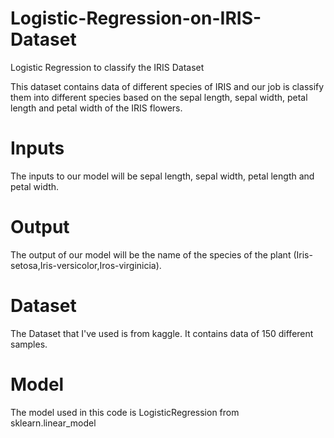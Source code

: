 # Logistic-Regression-on-IRIS-Dataset
Logistic Regression to classify the IRIS Dataset

This dataset contains data of different species of IRIS and our job is classify them into different species based on the sepal length, sepal width, petal length and petal width of the IRIS flowers.

# Inputs
The inputs to our model will be sepal length, sepal width, petal length and petal width.

# Output
The output of our model will be the name of the species of the plant (Iris-setosa,Iris-versicolor,Iros-virginicia).

# Dataset
The Dataset that I've used is from kaggle. It contains data of 150 different samples.

# Model
The model used in this code is LogisticRegression from sklearn.linear_model
